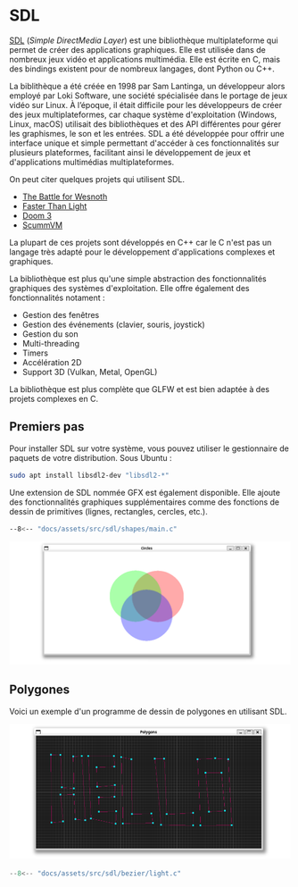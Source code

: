 # SDL

[SDL](https://www.libsdl.org/) (*Simple DirectMedia Layer*) est une bibliothèque multiplateforme qui permet de créer des applications graphiques. Elle est utilisée dans de nombreux jeux vidéo et applications multimédia. Elle est écrite en C, mais des bindings existent pour de nombreux langages, dont Python ou C++.

La biblithèque a été créée en 1998 par Sam Lantinga, un développeur alors employé par Loki Software, une société spécialisée dans le portage de jeux vidéo sur Linux. À l’époque, il était difficile pour les développeurs de créer des jeux multiplateformes, car chaque système d'exploitation (Windows, Linux, macOS) utilisait des bibliothèques et des API différentes pour gérer les graphismes, le son et les entrées. SDL a été développée pour offrir une interface unique et simple permettant d'accéder à ces fonctionnalités sur plusieurs plateformes, facilitant ainsi le développement de jeux et d'applications multimédias multiplateformes.

On peut citer quelques projets qui utilisent SDL.

- [The Battle for Wesnoth](https://www.wesnoth.org/)
- [Faster Than Light](https://subsetgames.com/ftl.html)
- [Doom 3](https://github.com/id-Software/DOOM-3)
- [ScummVM](https://www.scummvm.org/)

La plupart de ces projets sont développés en C++ car le C n'est pas un langage très adapté pour le développement d'applications complexes et graphiques.

La bibliothèque est plus qu'une simple abstraction des fonctionnalités graphiques des systèmes d'exploitation. Elle offre également des fonctionnalités notament :

- Gestion des fenêtres
- Gestion des événements (clavier, souris, joystick)
- Gestion du son
- Multi-threading
- Timers
- Accélération 2D
- Support 3D (Vulkan, Metal, OpenGL)

La bibliothèque est plus complète que GLFW et est bien adaptée à des projets complexes en C.

## Premiers pas

Pour installer SDL sur votre système, vous pouvez utiliser le gestionnaire de paquets de votre distribution. Sous Ubuntu :

```bash
sudo apt install libsdl2-dev "libsdl2-*"
```

Une extension de SDL nommée GFX est également disponible. Elle ajoute des fonctionnalités graphiques supplémentaires comme des fonctions de dessin de primitives (lignes, rectangles, cercles, etc.).

```bash
--8<-- "docs/assets/src/sdl/shapes/main.c"
```

![Intersections de cercles](/assets/images/circles.png)


## Polygones

Voici un exemple d'un programme de dessin de polygones en utilisant SDL.

![Programme de dessin de polygones](/assets/images/polygons.png)

```c
--8<-- "docs/assets/src/sdl/bezier/light.c"
```

